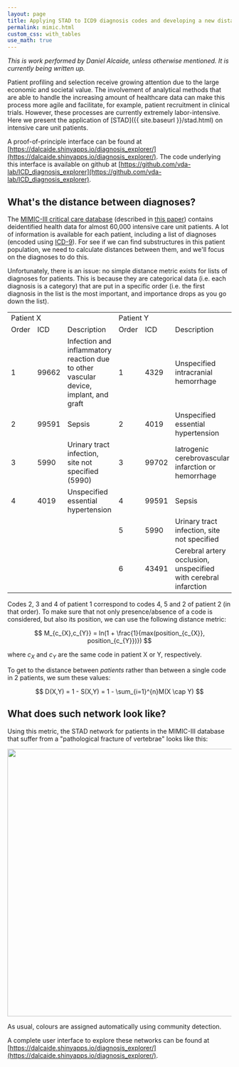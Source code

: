 ```yaml
---
layout: page
title: Applying STAD to ICD9 diagnosis codes and developing a new distance metric on the way
permalink: mimic.html
custom_css: with_tables
use_math: true
---
```

_This is work performed by Daniel Alcaide, unless otherwise mentioned. It is currently being written up._

Patient profiling and selection receive growing attention due to the large economic and societal value. The involvement of analytical methods that are able to handle the increasing amount of healthcare data can make this process more agile and facilitate, for example, patient recruitment in clinical trials. However, these processes are currently extremely labor-intensive. Here we present the application of [STAD]({{ site.baseurl }}/stad.html) on intensive care unit patients.

A proof-of-principle interface can be found at [https://dalcaide.shinyapps.io/diagnosis_explorer/](https://dalcaide.shinyapps.io/diagnosis_explorer/). The code underlying this interface is available on github at [https://github.com/vda-lab/ICD_diagnosis_explorer](https://github.com/vda-lab/ICD_diagnosis_explorer).

## What's the distance between diagnoses?
The [MIMIC-III critical care database](https://mimic.physionet.org/) (described in [this paper](http://www.nature.com/articles/sdata201635)) contains deidentified health data for almost 60,000 intensive care unit patients. A lot of information is available for each patient, including a list of diagnoses (encoded using [ICD-9](https://www.cdc.gov/nchs/icd/icd9.htm)). For see if we can find substructures in this patient population, we need to calculate distances between them, and we'll focus on the diagnoses to do this.

Unfortunately, there is an issue: no simple distance metric exists for lists of diagnoses for patients. This is because they are categorical data (i.e. each diagnosis is a category) that are put in a specific order (i.e. the first diagnosis in the list is the most important, and importance drops as you go down the list).

<table>
<tr>
<td colspan="3">Patient X</td>
<td colspan="3">Patient Y</td>
</tr>
<tr>
<td>Order</td><td>ICD</td><td>Description</td><td>Order</td><td>ICD</td><td>Description</td>
</tr>
<tr>
<td>1</td><td>99662</td><td>Infection and inflammatory reaction due to other vascular device, implant, and graft</td><td>1</td><td>4329</td><td>Unspecified intracranial hemorrhage</td>
</tr>
<tr>
<td>2</td><td>99591</td><td>Sepsis</td><td>2</td><td>4019</td><td>Unspecified essential hypertension</td>
</tr>
<tr>
<td>3</td><td>5990</td><td>Urinary tract infection, site not specified (5990)</td><td>3</td><td>99702</td><td>Iatrogenic cerebrovascular infarction or hemorrhage</td>
</tr>
<tr>
<td>4</td><td>4019</td><td>Unspecified essential hypertension</td><td>4</td><td>99591</td><td>Sepsis</td>
</tr>
<tr>
<td></td><td></td><td></td><td>5</td><td>5990</td><td>Urinary tract infection, site not specified</td>
</tr>
<tr>
<td></td><td></td><td></td><td>6</td><td>43491</td><td>Cerebral artery occlusion, unspecified with cerebral infarction</td>
</tr>
</table>

Codes 2, 3 and 4 of patient 1 correspond to codes 4, 5 and 2 of patient 2 (in that order). To make sure that not only presence/absence of a code is considered, but also its position, we can use the following distance metric:

$$
M_{c_{X},c_{Y}} = ln(1 + \frac{1}{max(position_{c_{X}}, position_{c_{Y}})})
$$

where $c_{X}$ and $c_{Y}$ are the same code in patient X or Y, respectively.

To get to the distance between _patients_ rather than between a single code in 2 patients, we sum these values:

$$
D(X,Y) = 1 - S(X,Y) = 1 - \sum_{i=1}^{n}M(X \cap Y)
$$

## What does such network look like?
Using this metric, the STAD network for patients in the MIMIC-III database that suffer from a "pathological fracture of vertebrae" looks like this:

<img src="{{ site.baseurl }}/assets/pathological_fracture_annotated.png" width="600px" />

As usual, colours are assigned automatically using community detection.

A complete user interface to explore these networks can be found at [https://dalcaide.shinyapps.io/diagnosis_explorer/](https://dalcaide.shinyapps.io/diagnosis_explorer/).

